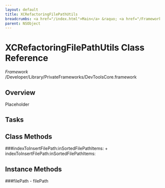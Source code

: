 ```yaml
---
layout: default
title: XCRefactoringFilePathUtils
breadcrumbs: <a href="/index.html">Main</a> &raquo; <a href="/Frameworks.html">Framework</a> &raquo; <a href="/Frameworks/DevToolsCore.html">DevToolsCore</a> &raquo; XCRefactoringFilePathUtils
parent: NSObject 
---
```

# XCRefactoringFilePathUtils Class Reference

*Framework* /Developer/Library/PrivateFrameworks/DevToolsCore.framework

## Overview

Placeholder

## Tasks

## Class Methods

<a name="+indexToInsertFilePath:inSortedFilePathItems:"></a>
###indexToInsertFilePath:inSortedFilePathItems:
    + indexToInsertFilePath:inSortedFilePathItems:

## Instance Methods

<a name="-filePath"></a>
###filePath
    - filePath

